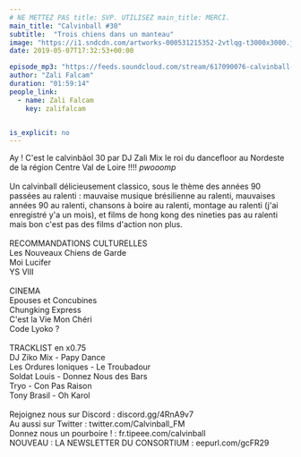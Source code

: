 ```yaml
---
# NE METTEZ PAS title: SVP. UTILISEZ main_title: MERCI.
main_title: "Calvinball #30"
subtitle:  "Trois chiens dans un manteau"
image: "https://i1.sndcdn.com/artworks-000531215352-2vtlqg-t3000x3000.jpg"
date: 2019-05-07T17:32:53+00:00

episode_mp3: "https://feeds.soundcloud.com/stream/617090076-calvinball-radio-calvinball-30-trois-chiens-dans-un-manteau.mp3"
author: "Zali Falcam"
duration: "01:59:14"
people_link: 
  - name: Zali Falcam
    key: zalifalcam


is_explicit: no
---
```


<PodcastHeader/>

<!-- ECRIRE LA DESCRIPTION DE L'EPISODE SOUS CETTE LIGNE -->
Ay ! C'est le calvinbãol 30 par DJ Zali Mix le roi du dancefloor au Nordeste de la région Centre Val de Loire !!!! *pwooomp*<br><br>Un calvinball délicieusement classico, sous le thème des années 90 passées au ralenti : mauvaise musique brésilienne au ralenti, mauvaises années 90 au ralenti, chansons à boire au ralenti, montage au ralenti (j'ai enregistré y'a un mois), et films de hong kong des nineties pas au ralenti mais bon c'est pas des films d'action non plus.<br><br>RECOMMANDATIONS CULTURELLES<br>Les Nouveaux Chiens de Garde<br>Moi Lucifer<br>YS VIII<br><br>CINEMA<br>Epouses et Concubines<br>Chungking Express<br>C'est la Vie Mon Chéri<br>Code Lyoko ?<br><br>TRACKLIST en x0.75<br>DJ Ziko Mix - Papy Dance<br>Les Ordures Ioniques - Le Troubadour<br>Soldat Louis - Donnez Nous des Bars<br>Tryo - Con Pas Raison<br>Tony Brasil - Oh Karol<br><br>Rejoignez nous sur Discord : discord.gg/4RnA9v7<br>Au aussi sur Twitter : twitter.com/Calvinball_FM<br>Donnez nous un pourboire ! : fr.tipeee.com/calvinball<br>NOUVEAU : LA NEWSLETTER DU CONSORTIUM : eepurl.com/gcFR29


